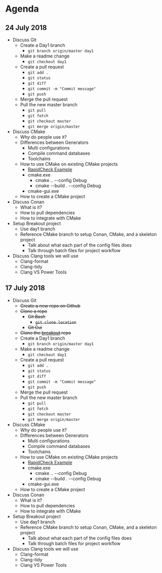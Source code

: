 # Agenda

## 24 July 2018

* Discuss Git
	* Create a Day1 branch
		* `git branch origin/master day1`
	* Make a readme change
		* `git checkout day1`
	* Create a pull request
		* `git add .`
		* `git status`
		* `git diff`
		* `git commit -m "Commit message"`
		* `git push`
	* Merge the pull request
	* Pull the new master branch
		* `git pull`
		* `git fetch`
		* `git checkout master`
		* `git merge origin/master`
* Discuss CMake
	* Why do people use it?
	* Differences between Generators
		* Multi configurations
		* Compile command databases
		* Toolchains
	* How to use CMake on existing CMake projects
		* [RapidCheck Example](https://github.com/emil-e/rapidcheck)
		*  cmake.exe
			*  cmake .. --config Debug
			*  cmake --build . --config Debug
		*  cmake-gui.exe
    * How to create a CMake project
* Discuss Conan
	* What is it?
	* How to pull dependencies
	* How to integrate with CMake
* Setup Breakout project
	* Use day1 branch
	* Reference CMake branch to setup Conan, CMake, and a skeleton project
		* Talk about what each part of the config files does
		* Talk through batch files for project workflow
* Discuss Clang tools we will use
	* Clang-format
	* Clang-tidy
	* Clang VS Power Tools

## 17 July 2018

* Discuss Git
	* ~~Create a new repo on Github~~
	* ~~Clone a repo~~
		* ~~Git Bash~~
			* ~~`git clone location`~~
		* ~~Git Gui~~
	* ~~Clone the [breakout](https://github.com/ZeroPointTwo/breakout) repo~~
	* Create a Day1 branch
		* `git branch origin/master day1`
	* Make a readme change
		* `git checkout day1`
	* Create a pull request
		* `git add .`
		* `git status`
		* `git diff`
		* `git commit -m "Commit message"`
		* `git push`
	* Merge the pull request
	* Pull the new master branch
		* `git pull`
		* `git fetch`
		* `git checkout master`
		* `git merge origin/master`
* Discuss CMake
	* Why do people use it?
	* Differences between Generators
		* Multi configurations
		* Compile command databases
		* Toolchains
	* How to use CMake on existing CMake projects
		* [RapidCheck Example](https://github.com/emil-e/rapidcheck)
		*  cmake.exe
			*  cmake .. --config Debug
			*  cmake --build . --config Debug
		*  cmake-gui.exe
    * How to create a CMake project
* Discuss Conan
	* What is it?
	* How to pull dependencies
	* How to integrate with CMake
* Setup Breakout project
	* Use day1 branch
	* Reference CMake branch to setup Conan, CMake, and a skeleton project
		* Talk about what each part of the config files does
		* Talk through batch files for project workflow
* Discuss Clang tools we will use
	* Clang-format
	* Clang-tidy
	* Clang VS Power Tools
